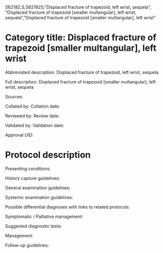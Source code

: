 S62182,S,S62182S,"Displaced fracture of trapezoid, left wrist, sequela", "Displaced fracture of trapezoid [smaller multangular], left wrist, sequela","Displaced fracture of trapezoid [smaller multangular], left wrist"
# Category title: Displaced fracture of trapezoid [smaller multangular], left wrist

Abbreviated description: Displaced fracture of trapezoid, left wrist, sequela

Full description: Displaced fracture of trapezoid [smaller multangular], left wrist, sequela

Sources:

Collated by:
Collation date:

Reviewed by:
Review date:

Validated by:
Validation date:

Approval UID:

# Protocol description

Presenting conditions:

History capture guidelines:

General examination guidelines:

Systemic examination guidelines:

Possible differential diagnoses with links to related protocols:

Symptomatic / Palliative management:

Suggested diagnostic tests:

Management:

Follow-up guidelines:
